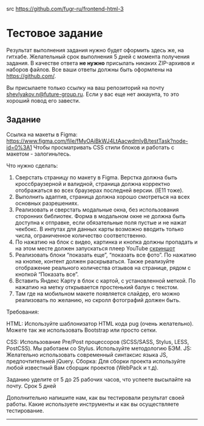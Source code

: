 src https://github.com/fugr-ru/frontend-html-3
# Тестовое задание

Результат выполнения задания нужно будет оформить здесь же, на гитхабе. Желательный срок выполнения 5 дней с момента получения задания.
В качестве ответа __не нужно__ присылать никаких ZIP-архивов и наборов файлов. Все ваши ответы должны быть оформлены на https://github.com/.

Вы присылаете только ссылку на ваш репозиторий на почту shevlyakov.n@future-group.ru.
Если у вас еще нет аккаунта, то это хороший повод его завести.

## Задание

Ссылка на макеты в Figma: https://www.figma.com/file/fMyOAiBkWJ4LtAacwdmIyB/testTask?node-id=0%3A1
Чтобы просматривать CSS стили блоков и работать с макетом - залогиньтесь.

Что нужно сделать:

1. Сверстать страницу по макету в Figma. Верстка должна быть кроссбраузерной и валидной, страница должна корректно отображаться во всех браузерах последней версии. (IE11 тоже).
2. Выполнить адаптив, страница должна хорошо смотреться на всех основных разрешениях.
3. Реализовать и сверстать модальные окна, без использования сторонних библиотек. Форма в модальном окне не должна быть доступна к отправке, если обязательные поля пустые и не нажат чекбокс. В инпутах для данных карты возможно вводить только числа, ограниченное количество соответственно.
4. По нажатию на блок с видео, картинка и кнопка должны пропадать и на этом месте должен запускаться плеер YouTube [скриншот](https://github.com/fugr-ru/frontend-html-3/blob/master/Screenshot%202019-09-03%20at%2017.21.30.png)
5. Реализовать блоки “показать еще”, “показать все фото”. По нажатию на кнопке, контент должен раскрываться.
Также реализуйте отображение реального количества отзывов на странице, рядом с кнопкой “Показать все”.
6. Вставить Яндекс Карту в блок с картой, с установленной меткой. По нажатию на метку открывается простенький балун с текстом.
7. Там где на мобильном макете появляется слайдер, его можно реализовать по желанию, но скролл фотографий должен быть.

Требования:

HTML:
Используйте шаблонизатор HTML кода pug (очень желательно). Можете так же использовать Bootstrap или просто сетки.

CSS:
Использование Pre/Post процессоров (SCSS/SASS, Stylus, LESS, PostCSS). Мы работаем со Stylus. Используйте методологию БЭМ.
JS:
Желательно использовать современный синтаксис языка JS, предпочтительней jQuery. 
Сборка:
Для сборки проекта используйте любой известный Вам сборщик проектов (WebPack и т.д).

Заданию уделите от 5 до 25 рабочих часов, что успеете высылайте на почту. Срок 5 дней



Дополнительно напишите нам, как вы тестировали результат своей работы. Какие используете инструменты и как вы осуществляете тестирование.

---
